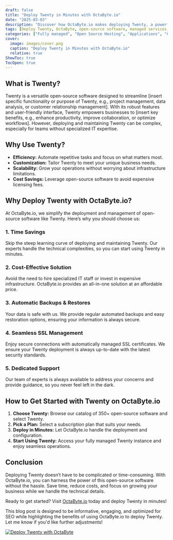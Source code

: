 ```yaml
---
draft: false
title: "Deploy Twenty in Minutes with OctaByte.io"
date: "2025-03-03"
description: "Discover how OctaByte.io makes deploying Twenty, a powerful open-source software, effortless and hassle-free. Save time, reduce costs, and enjoy fully managed services with automatic backups, SSL management, and expert support."
tags: [Deploy Twenty, OctaByte, open-source software, managed services, automatic backups, SSL management, cost-effective deployment, Twenty software, open-source deployment, managed IT services]
categories: ["Fully managed", "Open Source Hosting", "Applications", "Crm Erp", "Twenty"]
cover:
  image: images/cover.png
  caption: "Deploy Twenty in Minutes with OctaByte.io"
  relative: true
ShowToc: true
TocOpen: true
---
```



## What is Twenty?

Twenty is a versatile open-source software designed to streamline [insert specific functionality or purpose of Twenty, e.g., project management, data analysis, or customer relationship management]. With its robust features and user-friendly interface, Twenty empowers businesses to [insert key benefits, e.g., enhance productivity, improve collaboration, or optimize workflows]. However, deploying and maintaining Twenty can be complex, especially for teams without specialized IT expertise.

## Why Use Twenty?

- **Efficiency:** Automate repetitive tasks and focus on what matters most.  
- **Customization:** Tailor Twenty to meet your unique business needs.  
- **Scalability:** Grow your operations without worrying about infrastructure limitations.  
- **Cost Savings:** Leverage open-source software to avoid expensive licensing fees.  

## Why Deploy Twenty with OctaByte.io?

At OctaByte.io, we simplify the deployment and management of open-source software like Twenty. Here’s why you should choose us:

### 1. **Time Savings**  
Skip the steep learning curve of deploying and maintaining Twenty. Our experts handle the technical complexities, so you can start using Twenty in minutes.

### 2. **Cost-Effective Solution**  
Avoid the need to hire specialized IT staff or invest in expensive infrastructure. OctaByte.io provides an all-in-one solution at an affordable price.

### 3. **Automatic Backups & Restores**  
Your data is safe with us. We provide regular automated backups and easy restoration options, ensuring your information is always secure.

### 4. **Seamless SSL Management**  
Enjoy secure connections with automatically managed SSL certificates. We ensure your Twenty deployment is always up-to-date with the latest security standards.

### 5. **Dedicated Support**  
Our team of experts is always available to address your concerns and provide guidance, so you never feel left in the dark.

## How to Get Started with Twenty on OctaByte.io

1. **Choose Twenty:** Browse our catalog of 350+ open-source software and select Twenty.  
2. **Pick a Plan:** Select a subscription plan that suits your needs.  
3. **Deploy in Minutes:** Let OctaByte.io handle the deployment and configuration.  
4. **Start Using Twenty:** Access your fully managed Twenty instance and enjoy seamless operations.  

## Conclusion

Deploying Twenty doesn’t have to be complicated or time-consuming. With OctaByte.io, you can harness the power of this open-source software without the hassle. Save time, reduce costs, and focus on growing your business while we handle the technical details.  

Ready to get started? Visit [OctaByte.io](https://octabyte.io) today and deploy Twenty in minutes!
 

This blog post is designed to be informative, engaging, and optimized for SEO while highlighting the benefits of using OctaByte.io to deploy Twenty. Let me know if you'd like further adjustments!

[![Deploy Twenty with OctaByte](/images/deploy-on-octabyte.png)](https://octabyte.io/fully-managed-open-source-services/applications/crm-erp/twenty)